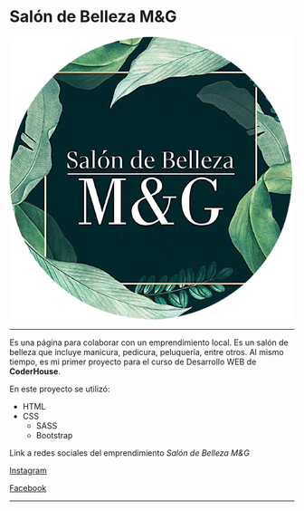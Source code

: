 # Salón de Belleza M&G
![Logo M&G](./assets/salon-logo.png)

---


Es una página para colaborar con un emprendimiento local. Es un salón de belleza que incluye manicura, pedicura, peluquería, entre otros.
Al mismo tiempo, es mi primer proyecto para el curso de Desarrollo WEB de **CoderHouse**.

En este proyecto se utilizó:
- HTML
- CSS
  - SASS
  - Bootstrap

Link a redes sociales del emprendimiento _Salón de Belleza M&G_

[Instagram](https://www.instagram.com/salon.de.belleza.mg/)

[Facebook](https://www.facebook.com/nails.greecee/)


---



